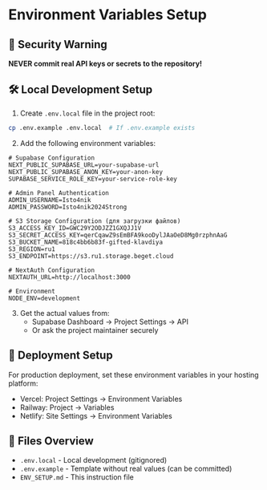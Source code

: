 # Environment Variables Setup

## 🔐 Security Warning
**NEVER commit real API keys or secrets to the repository!**

## 🛠️ Local Development Setup

1. Create `.env.local` file in the project root:
```bash
cp .env.example .env.local  # If .env.example exists
```

2. Add the following environment variables:
```env
# Supabase Configuration
NEXT_PUBLIC_SUPABASE_URL=your-supabase-url
NEXT_PUBLIC_SUPABASE_ANON_KEY=your-anon-key
SUPABASE_SERVICE_ROLE_KEY=your-service-role-key

# Admin Panel Authentication
ADMIN_USERNAME=Isto4nik
ADMIN_PASSWORD=Isto4nik2024Strong

# S3 Storage Configuration (для загрузки файлов)
S3_ACCESS_KEY_ID=GWC29Y2ODJZZ1GXQJJ1V
S3_SECRET_ACCESS_KEY=qerCqawZ9sEmBFA9kooDylJAaOeD8Mg0rzphnAaG
S3_BUCKET_NAME=818c4bb6b83f-gifted-klavdiya
S3_REGION=ru1
S3_ENDPOINT=https://s3.ru1.storage.beget.cloud

# NextAuth Configuration  
NEXTAUTH_URL=http://localhost:3000

# Environment
NODE_ENV=development
```

3. Get the actual values from:
   - Supabase Dashboard → Project Settings → API
   - Or ask the project maintainer securely

## 🚀 Deployment Setup

For production deployment, set these environment variables in your hosting platform:
- Vercel: Project Settings → Environment Variables
- Railway: Project → Variables
- Netlify: Site Settings → Environment Variables

## 📁 Files Overview

- `.env.local` - Local development (gitignored)
- `.env.example` - Template without real values (can be committed)
- `ENV_SETUP.md` - This instruction file
